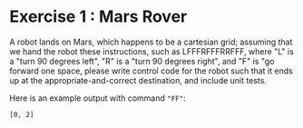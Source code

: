# Exercise 1 : Mars Rover
 
A robot lands on Mars, which happens to be a cartesian grid; assuming that we hand the robot these instructions, such as LFFFRFFFRRFFF, where "L" is a "turn 90 degrees left", "R" is a "turn 90 degrees right", and "F" is "go forward one space, please write control code for the robot such that it ends up at the appropriate-and-correct destination, and include unit tests.

Here is an example output with command `"FF"`:

`[0, 2]`
